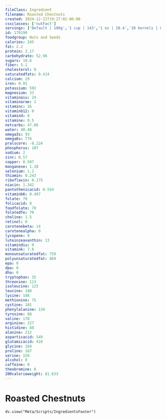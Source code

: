 ```yaml
---
fileClass: Ingredient
filename: Roasted Chestnuts
created: 2024-12-21T19:27:02-06:00
cssclasses: ['nutFact']
servings: ['Default | 100g','1 cup | 143','1 oz | 28.4','10 kernels | 84']
id: 170190
foodgroup: Nuts and Seeds
calories: 245
fat: 2.2
protein: 3.17
carbohydrate: 52.96
sugars: 10.6
fiber: 5.1
cholesterol: 0
saturatedfats: 0.414
calcium: 29
iron: 0.91
potassium: 592
magnesium: 33
vitaminaiu: 24
vitaminarae: 1
vitaminc: 26
vitaminb12: 0
vitamind: 0
vitamine: 0.5
netcarbs: 47.86
water: 40.48
omega3s: 93
omega6s: 776
pralscore: -8.224
phosphorus: 107
sodium: 2
zinc: 0.57
copper: 0.507
manganese: 1.18
selenium: 1.2
thiamin: 0.243
riboflavin: 0.175
niacin: 1.342
pantothenicacid: 0.554
vitaminb6: 0.497
folate: 70
folicacid: 0
foodfolate: 70
folatedfe: 70
choline: 1.5
retinol: 0
carotenebeta: 14
carotenealpha: 0
lycopene: 0
luteinzeaxanthin: 13
vitamindiu: 0
vitamink: 7.8
monounsaturatedfat: 759
polyunsaturatedfat: 869
epa: 0
dpa: 0
dha: 0
tryptophan: 35
threonine: 113
isoleucine: 125
leucine: 188
lysine: 188
methionine: 75
cystine: 101
phenylalanine: 134
tyrosine: 88
valine: 178
arginine: 227
histidine: 88
alanine: 212
asparticacid: 549
glutamicacid: 410
glycine: 164
proline: 167
serine: 159
alcohol: 0
caffeine: 0
theobromine: 0
200calorieweight: 81.633
---
```


# Roasted Chestnuts

```dataviewjs
dv.view("Meta/Scripts/IngredientsFooter")
```